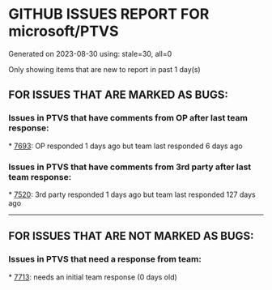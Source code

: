 
# GITHUB ISSUES REPORT FOR microsoft/PTVS


Generated on 2023-08-30 using: stale=30, all=0


Only showing items that are new to report in past 1 day(s)


## FOR ISSUES THAT ARE MARKED AS BUGS:


### Issues in PTVS that have comments from OP after last team response:


\* [7693](https://github.com/microsoft/PTVS/issues/7693 "IntelliSense doesn't work after reopen solution"): OP responded 1 days ago but team last responded 6 days ago

### Issues in PTVS that have comments from 3rd party after last team response:


\* [7520](https://github.com/microsoft/PTVS/issues/7520 " Visual Studio 2022 keeps breaking on exception which seems to be handled in Python internally"): 3rd party responded 1 days ago but team last responded 127 days ago

---

## FOR ISSUES THAT ARE NOT MARKED AS BUGS:


### Issues in PTVS that need a response from team:


\* [7713](https://github.com/microsoft/PTVS/issues/7713 "unreadable"): needs an initial team response (0 days old)
